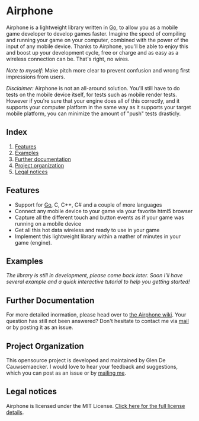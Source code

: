Airphone
==========

Airphone is a lightweight library written in [Go](http://golang.org/), to allow you as a mobile game developer to develop games faster. Imagine the speed of compiling and running your game on your computer, combined with the power of the input of any mobile device. Thanks to Airphone, you'll be able to enjoy this and boost up your development cycle, free or charge and as easy as a wireless connection can be. That's right, no wires.

_Note to myself:_ Make pitch more clear to prevent confusion and wrong first impressions from users.

_Disclaimer:_ Airphone is not an all-around solution. You'll still have to do tests on the mobile device itself, for tests such as mobile render tests. However if you're sure that your engine does all of this correctly, and it supports your computer platform in the same way as it supports your target mobile platform, you can minimize the amount of "push" tests drasticly.

## Index
1. [Features](#features)
2. [Examples](#examples)
3. [Further documentation](#further-documentation)
4. [Project organization](#project-organization)
5. [Legal notices](#legal-notices)

## Features

  * Support for [Go](http://golang.org/), C, C++, C# and a couple of more languages
  * Connect any mobile device to your game via your favorite html5 browser
  * Capture all the different touch and button events as if your game was running on a mobile device
  * Get all this hot data wireless and ready to use in your game
  * Implement this lightweight library within a mather of minutes in your game (engine).

## Examples

_The library is still in development, please come back later. Soon I'll have several example and a quick interactive tutorial to help you getting started!_

## Further Documentation

For more detailed inormation, please head over to [the Airphone wiki](https://github.com/GlenDC/AirPhone/wiki). Your question has still not been answered? Don't hesitate to contact me via [mail](mailto:contact@glendc.com) or by posting it as an issue.

## Project Organization

This opensource project is developed and maintained by Glen De Cauwsemaecker. I would love to hear your feedback and suggestions, which you can post as an issue or by [mailing me](mailto:contact@glendc.com).

## Legal notices
Airphone is licensed under the MIT License. [Click here for the full license details](https://github.com/GlenDC/AirPhone/blob/master/LICENSE).
